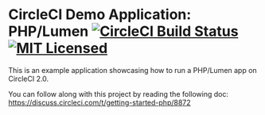 # CircleCI Demo Application: PHP/Lumen [![CircleCI Build Status](https://circleci.com/gh/circleci/cci-demo-lumen.svg?style=shield&circle-token=bfaa78b693ad0c97e0eef7ec1089a416f71c50cb)](https://circleci.com/gh/circleci/cci-demo-lumen) [![MIT Licensed](https://img.shields.io/badge/license-MIT-blue.svg)](https://raw.githubusercontent.com/circleci/cci-demo-react/master/LICENSE)

This is an example application showcasing how to run a PHP/Lumen app on CircleCI 2.0.

You can follow along with this project by reading the following doc: https://discuss.circleci.com/t/getting-started-php/8872
